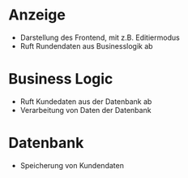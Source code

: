 # Anzeige
- Darstellung des Frontend, mit z.B. Editiermodus
- Ruft Rundendaten aus Businesslogik ab
# Business Logic
- Ruft Kundedaten aus der Datenbank ab
- Verarbeitung von Daten der Datenbank
# Datenbank
- Speicherung von Kundendaten
